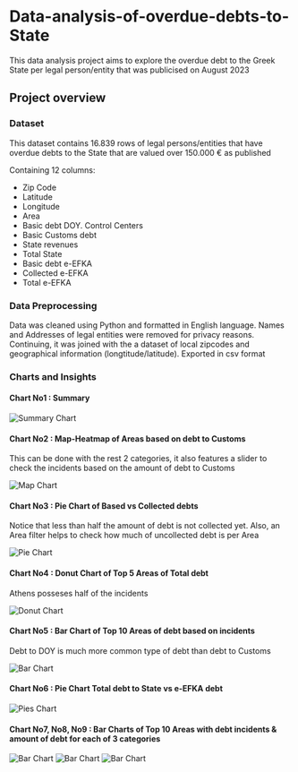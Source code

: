 # Data-analysis-of-overdue-debts-to-State
This data analysis project aims to explore the overdue debt to the Greek State per legal person/entity that was publicised on August 2023

## Project overview

### Dataset
This dataset contains 16.839 rows of legal persons/entities that have overdue debts to the State that are valued over 150.000 € as published

Containing 12 columns:

- Zip Code
- Latitude
- Longitude
- Area
- Basic debt DOY. Control Centers
- Basic Customs debt
- State revenues
- Total State
- Basic debt e-EFKA
- Collected e-EFKA
- Total e-EFKA

### Data Preprocessing
Data was cleaned using Python and formatted in English language. Names and Addresses of legal entities were removed for privacy reasons. Continuing, it was joined with the a dataset of local zipcodes and geographical information (longtitude/latitude).
Exported in csv format

### Charts and Insights
#### Chart No1 : Summary

![Summary Chart](charts-images/summary.png)

#### Chart No2 : Map-Heatmap of Areas based on debt to Customs
This can be done with the rest 2 categories, it also features a slider to check the incidents based on the amount of debt to Customs

![Map Chart](charts-images/map-heatmap.png)

#### Chart No3 : Pie Chart of Based vs Collected debts
Notice that less than half the amount of debt is not collected yet. Also, an Area filter helps to check how much of uncollected debt is per Area

![Pie Chart](charts-images/basic-vs-collected-debt-pie-chart.png)

#### Chart No4 : Donut Chart of Top 5 Areas of Total debt
Athens posseses half of the incidents

![Donut Chart](charts-images/top-5-areas-total-debt.png)

#### Chart No5 : Bar Chart of Top 10 Areas of debt based on incidents

Debt to DOY is much more common type of debt than debt to Customs

![Bar Chart](charts-images/top-10-incident-areas-doy.png)

#### Chart No6 : Pie Chart Total debt to State vs e-EFKA debt

![Pies Chart](charts-images/debt-to-total-state-vs-eEfka.png)


#### Chart No7, No8, No9 : Bar Charts of Top 10 Areas with debt incidents & amount of debt for each of 3 categories

![Bar Chart](charts-images/debt-to-customs-barchart.png)
![Bar Chart](charts-images/debt-to-DOY-barcharts.png)
![Bar Chart](charts-images/debt-to-eEfka-barcharts.png)
